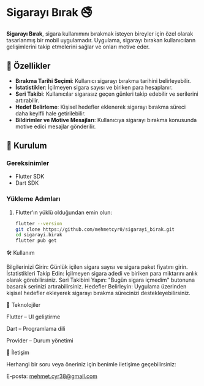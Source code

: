 # Sigarayı Bırak 🚭

**Sigarayı Bırak**, sigara kullanımını bırakmak isteyen bireyler için özel olarak tasarlanmış bir mobil uygulamadır. Uygulama, sigarayı bırakan kullanıcıların gelişimlerini takip etmelerini sağlar ve onları motive eder.

## 📌 Özellikler

- **Bırakma Tarihi Seçimi**: Kullanıcı sigarayı bırakma tarihini belirleyebilir.
- **İstatistikler**: İçilmeyen sigara sayısı ve biriken para hesaplanır.
- **Seri Takibi**: Kullanıcılar sigarasız geçen günleri takip edebilir ve serilerini artırabilir.
- **Hedef Belirleme**: Kişisel hedefler eklenerek sigarayı bırakma süreci daha keyifli hale getirilebilir.
- **Bildirimler ve Motive Mesajları**: Kullanıcıya sigarayı bırakma konusunda motive edici mesajlar gönderilir.

## 📲 Kurulum

### Gereksinimler
- Flutter SDK
- Dart SDK

### Yükleme Adımları
1. Flutter’ın yüklü olduğundan emin olun:  
   ```sh
   flutter --version
   git clone https://github.com/mehmetcyr0/sigarayi_birak.git
   cd sigarayi.birak
   flutter pub get

🛠️ Kullanım

Bilgilerinizi Girin: Günlük içilen sigara sayısı ve sigara paket fiyatını girin.
İstatistikleri Takip Edin: İçilmeyen sigara adedi ve biriken para miktarını anlık olarak görebilirsiniz.
Seri Takibini Yapın: "Bugün sigara içmedim" butonuna basarak serinizi artırabilirsiniz.
Hedefler Belirleyin: Uygulama üzerinden kişisel hedefler ekleyerek sigarayı bırakma sürecinizi destekleyebilirsiniz.


📌 Teknolojiler

 Flutter – UI geliştirme
 
 Dart – Programlama dili
 
 Provider – Durum yönetimi

📩 İletişim

Herhangi bir soru veya öneriniz için benimle iletişime geçebilirsiniz:

E-posta: mehmet.cyr38@gmail.com

